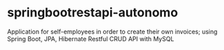 # springbootrestapi-autonomo
Application for self-employees in order to create their own invoices; using Spring Boot, JPA, Hibernate Restful CRUD API with MySQL
